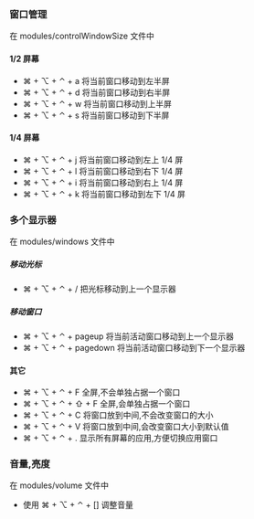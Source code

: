 ### 窗口管理
在 modules/controlWindowSize 文件中
#### 1/2 屏幕

* ⌘ + ⌥ + ⌃ + a 将当前窗口移动到左半屏
* ⌘ + ⌥ + ⌃ + d 将当前窗口移动到右半屏
* ⌘ + ⌥ + ⌃ + w 将当前窗口移动到上半屏
* ⌘ + ⌥ + ⌃ + s 将当前窗口移动到下半屏

#### 1/4 屏幕

* ⌘ + ⌥ + ⌃ + j 将当前窗口移动到左上 1/4 屏
* ⌘ + ⌥ + ⌃ + l 将当前窗口移动到右下 1/4 屏
* ⌘ + ⌥ + ⌃ + i 将当前窗口移动到右上 1/4 屏
* ⌘ + ⌥ + ⌃ + k 将当前窗口移动到左下 1/4 屏

### 多个显示器
在 modules/windows 文件中

##### 移动光标

* ⌘ + ⌥ + ⌃ + / 把光标移动到上一个显示器

##### 移动窗口

* ⌘ + ⌥ + ⌃ + pageup 将当前活动窗口移动到上一个显示器
* ⌘ + ⌥ + ⌃ + pagedown 将当前活动窗口移动到下一个显示器

#### 其它

* ⌘ + ⌥ + ⌃ + F 全屏,不会单独占据一个窗口
* ⌘ + ⌥ + ⌃ + ⇧ + F 全屏,会单独占据一个窗口
* ⌘ + ⌥ + ⌃ + C 将窗口放到中间,不会改变窗口的大小
* ⌘ + ⌥ + ⌃ + V 将窗口放到中间,会改变窗口大小到默认值
* ⌘ + ⌥ + ⌃ + . 显示所有屏幕的应用,方便切换应用窗口

### 音量,亮度
在 modules/volume 文件中
* 使用 ⌘ + ⌥ + ⌃ + [] 调整音量